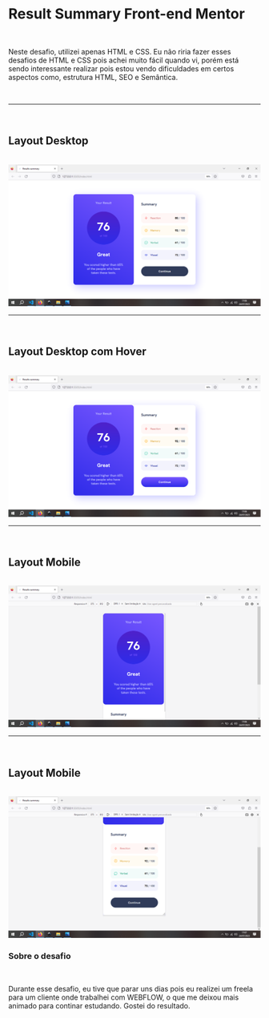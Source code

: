 <h1>Result Summary Front-end Mentor</h1>
<br>
<p>Neste desafio, utilizei apenas HTML e CSS. Eu não riria fazer esses desafios de HTML e CSS pois achei muito fácil quando vi, porém está sendo interessante realizar pois estou vendo dificuldades em certos aspectos como, estrutura HTML, SEO e Semântica.</p>
<br>
<hr>
<br>
<h2>Layout Desktop</h2>
<br>
<img src="print1.png">
<br>
<hr>
<br>
<h2>Layout Desktop com Hover</h2>
<br>
<img src="print2.png">
<br>
<hr>
<br>
<h2>Layout Mobile</h2>
<br>
<img src="print3.png">
<br>
<hr>
<br>
<h2>Layout Mobile</h2>
<br>
<img src="print4.png">
<br>
<h3>Sobre o desafio</h3>
<br>
<p>Durante esse desafio, eu tive que parar uns dias pois eu realizei um freela para um cliente onde trabalhei com WEBFLOW, o que me deixou mais animado para continar estudando. Gostei do resultado.</h3>